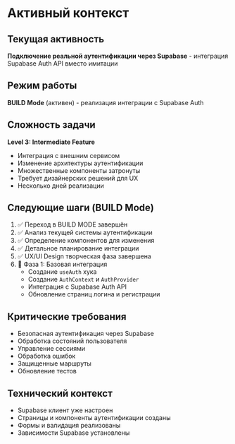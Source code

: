 # Активный контекст

## Текущая активность

**Подключение реальной аутентификации через Supabase** - интеграция Supabase Auth API вместо имитации

## Режим работы

**BUILD Mode** (активен) - реализация интеграции с Supabase Auth

## Сложность задачи

**Level 3: Intermediate Feature**

- Интеграция с внешним сервисом
- Изменение архитектуры аутентификации
- Множественные компоненты затронуты
- Требует дизайнерских решений для UX
- Несколько дней реализации

## Следующие шаги (BUILD Mode)

1. ✅ Переход в BUILD MODE завершён
2. ✅ Анализ текущей системы аутентификации
3. ✅ Определение компонентов для изменения
4. ✅ Детальное планирование интеграции
5. ✅ UX/UI Design творческая фаза завершена
6. 🔄 Фаза 1: Базовая интеграция
   - Создание `useAuth` хука
   - Создание `AuthContext` и `AuthProvider`
   - Интеграция с Supabase Auth API
   - Обновление страниц логина и регистрации

## Критические требования

- Безопасная аутентификация через Supabase
- Обработка состояний пользователя
- Управление сессиями
- Обработка ошибок
- Защищенные маршруты
- Обновление тестов

## Технический контекст

- Supabase клиент уже настроен
- Страницы и компоненты аутентификации созданы
- Формы и валидация реализованы
- Зависимости Supabase установлены
